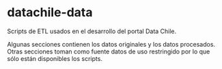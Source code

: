 # datachile-data

Scripts de ETL usados en el desarrollo del portal Data Chile.

Algunas secciones contienen los datos originales y los datos procesados. Otras secciones toman como fuente datos de uso restringido 
por lo que sólo están disponibles los scripts.
